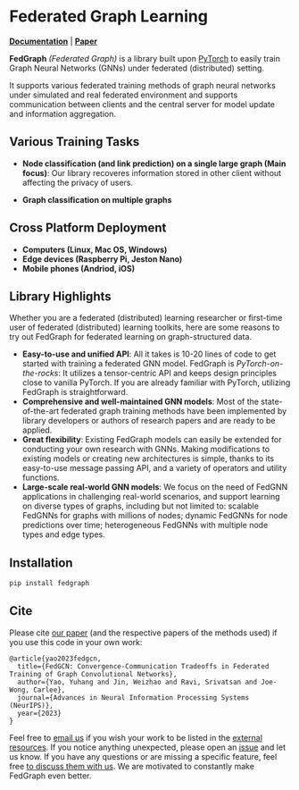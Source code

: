 # Federated Graph Learning

[pypi-url]: https://pypi.python.org/pypi/fedgraph

**[Documentation]()** | **[Paper](https://arxiv.org/abs/2201.12433)**

**FedGraph** *(Federated Graph)* is a library built upon [PyTorch](https://pytorch.org/) to easily train Graph Neural Networks (GNNs) under federated (distributed) setting.

It supports various federated training methods of graph neural networks under simulated and real federated environment and supports communication between clients and the central server for model update and information aggregation.

## Various Training Tasks
* **Node classification (and link prediction) on a single large graph (Main focus)**:
 Our library recoveres information stored in other client without affecting the privacy of users.

* **Graph classification on multiple graphs**

## Cross Platform Deployment
* **Computers (Linux, Mac OS, Windows)**
* **Edge devices (Raspberry Pi, Jeston Nano)**
* **Mobile phones (Andriod, iOS)**


## Library Highlights

Whether you are a federated (distributed) learning researcher or first-time user of federated (distributed) learning toolkits, here are some reasons to try out FedGraph for federated learning on graph-structured data.

* **Easy-to-use and unified API**:
  All it takes is 10-20 lines of code to get started with training a federated GNN model.
  FedGraph is *PyTorch-on-the-rocks*: It utilizes a tensor-centric API and keeps design principles close to vanilla PyTorch.
  If you are already familiar with PyTorch, utilizing FedGraph is straightforward.
* **Comprehensive and well-maintained GNN models**:
  Most of the state-of-the-art federated graph training methods have been implemented by library developers or authors of research papers and are ready to be applied.
* **Great flexibility**:
  Existing FedGraph models can easily be extended for conducting your own research with GNNs.
  Making modifications to existing models or creating new architectures is simple, thanks to its easy-to-use message passing API, and a variety of operators and utility functions.
* **Large-scale real-world GNN models**:
  We focus on the need of FedGNN applications in challenging real-world scenarios, and support learning on diverse types of graphs, including but not limited to: scalable FedGNNs for graphs with millions of nodes; dynamic FedGNNs for node predictions over time; heterogeneous FedGNNs with multiple node types and edge types.


## Installation
```python
pip install fedgraph
```



## Cite

Please cite [our paper](https://arxiv.org/abs/2201.12433) (and the respective papers of the methods used) if you use this code in your own work:

```
@article{yao2023fedgcn,
  title={FedGCN: Convergence-Communication Tradeoffs in Federated Training of Graph Convolutional Networks},
  author={Yao, Yuhang and Jin, Weizhao and Ravi, Srivatsan and Joe-Wong, Carlee},
  journal={Advances in Neural Information Processing Systems (NeurIPS)},
  year={2023}
}
```

Feel free to [email us](mailto:yuhangya@andrew.cmu.edu) if you wish your work to be listed in the [external resources]().
If you notice anything unexpected, please open an [issue]() and let us know.
If you have any questions or are missing a specific feature, feel free [to discuss them with us]().
We are motivated to constantly make FedGraph even better.
